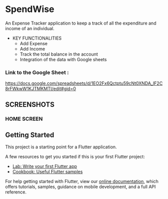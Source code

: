 # SpendWise
An Expense Tracker application to keep a track of all the expenditure and income of an individual.
- KEY FUNCTIONALITIES
  - Add Expense
  - Add Income
  - Track the total balance in the account
  - Integration of the data with Google sheets
### Link to the Google Sheet :
https://docs.google.com/spreadsheets/d/1EO2Fx6Qctptu59cNt0XNDA_lF2C8rFWkwW1KJTMKMTI/edit#gid=0

## SCREENSHOTS
### HOME SCREEN


## Getting Started

This project is a starting point for a Flutter application.

A few resources to get you started if this is your first Flutter project:

- [Lab: Write your first Flutter app](https://flutter.dev/docs/get-started/codelab)
- [Cookbook: Useful Flutter samples](https://flutter.dev/docs/cookbook)

For help getting started with Flutter, view our
[online documentation](https://flutter.dev/docs), which offers tutorials,
samples, guidance on mobile development, and a full API reference.
